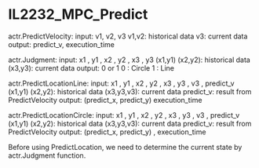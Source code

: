 # IL2232_MPC_Predict

actr.PredictVelocity:
  input: v1, v2, v3
    v1,v2: historical data
	  v3: current data
  output: predict_v, execution_time

actr.Judgment:
  input: x1 , y1 , x2 , y2 , x3 , y3
    (x1,y1) (x2,y2): historical data
    (x3,y3): current data
  output: 0 or 1
    0 : Circle
    1 : Line


actr.PredictLocationLine:
  input: x1 , y1 , x2 , y2 , x3 , y3 , v3 , predict_v
    (x1,y1) (x2,y2): historical data
    (x3,y3,v3): current data
    predict_v: result from PredictVelocity
  output: (predict_x, predict_y)  execution_time



actr.PredictLocationCircle:
  input: x1 , y1 , x2 , y2 , x3 , y3 , v3 , predict_v
    (x1,y1) (x2,y2): historical data
	  (x3,y3,v3): current data
    predict_v: result from PredictVelocity
  output: (predict_x, predict_y) , execution_time

Before using PredictLocation, we need to determine the current state by actr.Judgment function.
